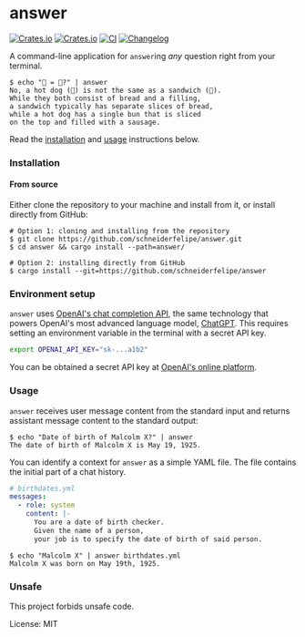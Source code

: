 # answer

[![Crates.io](https://img.shields.io/crates/v/answer)](https://crates.io/crates/answer)
[![Crates.io](https://img.shields.io/crates/l/answer)](https://github.com/schneiderfelipe/answer/blob/main/LICENSE)
[![CI](https://github.com/schneiderfelipe/answer/actions/workflows/ci.yml/badge.svg)](https://github.com/schneiderfelipe/answer/actions/workflows/ci.yml)
[![Changelog](https://github.com/schneiderfelipe/answer/actions/workflows/changelog.yml/badge.svg)](https://github.com/schneiderfelipe/answer/blob/main/CHANGELOG.md#changelog)

A command-line application for `answer`ing _any_ question right from your terminal.

```console
$ echo "🌭 = 🥪?" | answer
No, a hot dog (🌭) is not the same as a sandwich (🥪).
While they both consist of bread and a filling,
a sandwich typically has separate slices of bread,
while a hot dog has a single bun that is sliced
on the top and filled with a sausage.
```

Read the [installation](#installation) and [usage](#usage) instructions below.

### Installation

#### From source

Either clone the repository to your machine and install from it,
or install directly from GitHub:

```console
# Option 1: cloning and installing from the repository
$ git clone https://github.com/schneiderfelipe/answer.git
$ cd answer && cargo install --path=answer/

# Option 2: installing directly from GitHub
$ cargo install --git=https://github.com/schneiderfelipe/answer
```

### Environment setup

`answer` uses [OpenAI's chat completion API](https://platform.openai.com/docs/guides/chat/chat-completions-beta),
the same technology that powers OpenAI's most advanced language model,
[ChatGPT](https://chat.openai.com/chat).
This requires setting an environment variable in the terminal
with a secret API key.

```bash
export OPENAI_API_KEY="sk-...a1b2"
```

You can be obtained a secret API key at [OpenAI's online platform](https://platform.openai.com/account/api-keys).

### Usage

`answer` receives user message content from the standard input
and returns assistant message content to the standard output:

```console
$ echo "Date of birth of Malcolm X?" | answer
The date of birth of Malcolm X is May 19, 1925.
```

You can identify a context for `answer` as a simple YAML file.
The file contains the initial part of a chat history.

```yaml
# birthdates.yml
messages:
  - role: system
    content: |-
      You are a date of birth checker.
      Given the name of a person,
      your job is to specify the date of birth of said person.
```

```console
$ echo "Malcolm X" | answer birthdates.yml
Malcolm X was born on May 19th, 1925.
```

### Unsafe

This project forbids unsafe code.

License: MIT

